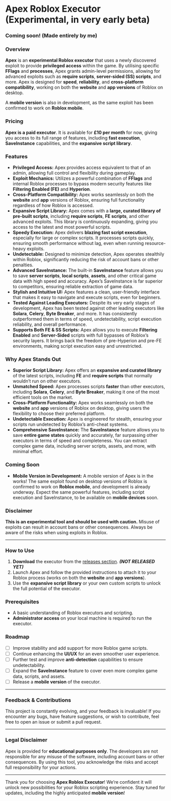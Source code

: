 # Apex Roblox Executor (Experimental, in very early beta)

### Coming soon! (Made entirely by me)

### Overview

**Apex** is an **experimental Roblox executor** that uses a newly discovered exploit to provide **privileged access** within the game. By utilising specific **FFlags** and **processes**, Apex grants admin-level permissions, allowing for advanced exploits such as **require scripts**, **server-sided (SS) scripts**, and more. Apex is designed for **speed**, **reliability**, and **cross-platform compatibility**, working on both the **website** and **app versions** of Roblox on desktop.

A **mobile version** is also in development, as the same exploit has been confirmed to work on **Roblox mobile**.

### Pricing

**Apex is a paid executor**. It is available for **£10 per month** for now, giving you access to its full range of features, including **fast execution**, **SaveInstance** capabilities, and the **expansive script library**.

### Features

- **Privileged Access:** Apex provides access equivalent to that of an admin, allowing full control and flexibility during gameplay.
- **Exploit Mechanics:** Utilizes a powerful combination of **FFlags** and internal Roblox processes to bypass modern security features like **Filtering Enabled (FE)** and **Hyperion**.
- **Cross-Platform Compatibility:** Apex works seamlessly on both the **website** and **app** versions of Roblox, ensuring full functionality regardless of how Roblox is accessed.
- **Expansive Script Library:** Apex comes with a **large, curated library of pre-built scripts**, including **require scripts**, **FE scripts**, and other advanced exploits. This library is continuously expanding, giving you access to the latest and most powerful scripts.
- **Speedy Execution:** Apex delivers **blazing fast script execution**, especially for large or complex scripts. It processes scripts quickly, ensuring smooth performance without lag, even when running resource-heavy exploits.
- **Undetectable:** Designed to minimize detection, Apex operates stealthily within Roblox, significantly reducing the risk of account bans or other penalties.
- **Advanced SaveInstance:** The built-in **SaveInstance** feature allows you to save **server scripts**, **local scripts**, **assets**, and other critical game data with high speed and accuracy. Apex’s SaveInstance is far superior to competitors, ensuring reliable extraction of game data.
- **Stylish and Intuitive UI:** Apex features a clean, user-friendly interface that makes it easy to navigate and execute scripts, even for beginners.
- **Tested Against Leading Executors:** Despite its very early stages of development, Apex has been tested against other leading executors like **Solara**, **Celery**, **Byte Breaker**, and more. It has consistently outperformed them in terms of speed, undetectability, script execution reliability, and overall performance.
- **Supports Both FE & SS Scripts:** Apex allows you to execute **Filtering Enabled** and **Server-Sided** scripts with full bypasses of Roblox’s security layers. It brings back the freedom of pre-Hyperion and pre-FE environments, making script execution easy and unrestricted.

### Why Apex Stands Out

- **Superior Script Library:** Apex offers an **expansive and curated library** of the latest scripts, including **FE** and **require scripts** that normally wouldn’t run on other executors.
- **Unmatched Speed:** Apex processes scripts **faster** than other executors, including **Solara**, **Celery**, and **Byte Breaker**, making it one of the most efficient tools on the market.
- **Cross-Platform Functionality:** Apex works seamlessly on both the **website** and **app** versions of Roblox on desktop, giving users the flexibility to choose their preferred platform.
- **Undetectable Execution:** Apex is engineered for stealth, ensuring your scripts run undetected by Roblox’s anti-cheat systems.
- **Comprehensive SaveInstance:** The **SaveInstance** feature allows you to save **entire game states** quickly and accurately, far surpassing other executors in terms of speed and completeness. You can extract complex game data, including server scripts, assets, and more, with minimal effort.

### Coming Soon

- **Mobile Version in Development:** A mobile version of Apex is in the works! The same exploit found on desktop versions of Roblox is confirmed to work on **Roblox mobile**, and development is already underway. Expect the same powerful features, including script execution and SaveInstance, to be available on **mobile devices** soon.

### Disclaimer

**This is an experimental tool and should be used with caution.** Misuse of exploits can result in account bans or other consequences. Always be aware of the risks when using exploits in Roblox.

---

### How to Use

1. **Download** the executor from the [releases section](#). ***(NOT RELEASED YET)***
2. Launch Apex and follow the provided instructions to attach it to your Roblox process (works on both the **website** and **app versions**).
3. Use the **expansive script library** or your own custom scripts to unlock the full potential of the executor.

### Prerequisites

- A basic understanding of Roblox executors and scripting.
- **Administrator access** on your local machine is required to run the executor.

### Roadmap

- [ ] Improve stability and add support for more Roblox game scripts.
- [ ] Continue enhancing the **UI/UX** for an even smoother user experience.
- [ ] Further test and improve **anti-detection** capabilities to ensure undetectability.
- [ ] Expand the **SaveInstance** feature to cover even more complex game data, scripts, and assets.
- [ ] Release a **mobile version** of the executor.

---

### Feedback & Contributions

This project is constantly evolving, and your feedback is invaluable! If you encounter any bugs, have feature suggestions, or wish to contribute, feel free to open an issue or submit a pull request.

---

### Legal Disclaimer

Apex is provided for **educational purposes only**. The developers are not responsible for any misuse of the software, including account bans or other consequences. By using this tool, you acknowledge the risks and accept full responsibility for your actions.

---

Thank you for choosing **Apex Roblox Executor**! We’re confident it will unlock new possibilities for your Roblox scripting experience. Stay tuned for updates, including the highly anticipated **mobile version**!
